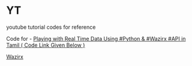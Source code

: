 # YT
youtube tutorial codes for reference

Code for - [Playing with Real Time Data Using #Python & #Wazirx #API in Tamil ( Code Link Given Below )](teedlar.ipynb)

[Wazirx](https://wazirx.com/invite/xzenbpre)
